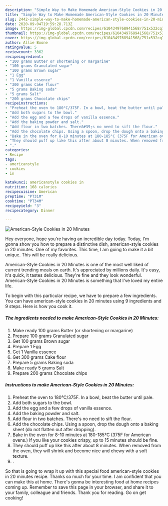 ```yaml
---
description: "Simple Way to Make Homemade American-Style Cookies in 20 Minutes"
title: "Simple Way to Make Homemade American-Style Cookies in 20 Minutes"
slug: 2442-simple-way-to-make-homemade-american-style-cookies-in-20-minutes
date: 2020-09-04T19:59:28.713Z
image: https://img-global.cpcdn.com/recipes/6104349768941568/751x532cq70/american-style-cookies-in-20-minutes-recipe-main-photo.jpg
thumbnail: https://img-global.cpcdn.com/recipes/6104349768941568/751x532cq70/american-style-cookies-in-20-minutes-recipe-main-photo.jpg
cover: https://img-global.cpcdn.com/recipes/6104349768941568/751x532cq70/american-style-cookies-in-20-minutes-recipe-main-photo.jpg
author: Allie Boone
ratingvalue: 5
reviewcount: 3362
recipeingredient:
- "100 grams Butter or shortening or margarine"
- "100 grams Granulated sugar"
- "100 grams Brown sugar"
- "1 Egg"
- "1 Vanilla essence"
- "300 grams Cake flour"
- "5 grams Baking soda"
- "5 grams Salt"
- "200 grams Chocolate chips"
recipeinstructions:
- "Preheat the oven to 180°C/375F. In a bowl, beat the butter until pale."
- "Add both sugars to the bowl."
- "Add the egg and a few drops of vanilla essence."
- "Add the baking powder and salt."
- "Add flour in two batches. There&#39;s no need to sift the flour."
- "Add the chocolate chips. Using a spoon, drop the dough onto a baking sheet (do not flatten out after dropping)."
- "Bake in the oven for 8-10 minutes at 180-185°C (375F for American ovens.) If you like your cookies crispy, up to 15 minutes should be fine."
- "They should puff up like this after about 8 minutes. When removed from the oven, they will shrink and become nice and chewy with a soft texture."
- "."
categories:
- Recipe
tags:
- americanstyle
- cookies
- in

katakunci: americanstyle cookies in 
nutrition: 168 calories
recipecuisine: American
preptime: "PT31M"
cooktime: "PT34M"
recipeyield: "3"
recipecategory: Dinner

---
```



![American-Style Cookies in 20 Minutes](https://img-global.cpcdn.com/recipes/6104349768941568/751x532cq70/american-style-cookies-in-20-minutes-recipe-main-photo.jpg)

Hey everyone, hope you're having an incredible day today. Today, I'm gonna show you how to prepare a distinctive dish, american-style cookies in 20 minutes. One of my favorites. This time, I am going to make it a bit unique. This will be really delicious.



American-Style Cookies in 20 Minutes is one of the most well liked of current trending meals on earth. It's appreciated by millions daily. It's easy, it's quick, it tastes delicious. They're fine and they look wonderful. American-Style Cookies in 20 Minutes is something that I've loved my entire life.


To begin with this particular recipe, we have to prepare a few ingredients. You can have american-style cookies in 20 minutes using 9 ingredients and 9 steps. Here is how you cook it.

<!--inarticleads1-->

##### The ingredients needed to make American-Style Cookies in 20 Minutes:

1. Make ready 100 grams Butter (or shortening or margarine)
1. Prepare 100 grams Granulated sugar
1. Get 100 grams Brown sugar
1. Prepare 1 Egg
1. Get 1 Vanilla essence
1. Get 300 grams Cake flour
1. Prepare 5 grams Baking soda
1. Make ready 5 grams Salt
1. Prepare 200 grams Chocolate chips




<!--inarticleads2-->

##### Instructions to make American-Style Cookies in 20 Minutes:

1. Preheat the oven to 180°C/375F. In a bowl, beat the butter until pale.
1. Add both sugars to the bowl.
1. Add the egg and a few drops of vanilla essence.
1. Add the baking powder and salt.
1. Add flour in two batches. There&#39;s no need to sift the flour.
1. Add the chocolate chips. Using a spoon, drop the dough onto a baking sheet (do not flatten out after dropping).
1. Bake in the oven for 8-10 minutes at 180-185°C (375F for American ovens.) If you like your cookies crispy, up to 15 minutes should be fine.
1. They should puff up like this after about 8 minutes. When removed from the oven, they will shrink and become nice and chewy with a soft texture.
1. .




So that is going to wrap it up with this special food american-style cookies in 20 minutes recipe. Thanks so much for your time. I am confident that you can make this at home. There's gonna be interesting food at home recipes coming up. Remember to save this page in your browser, and share it to your family, colleague and friends. Thank you for reading. Go on get cooking!
